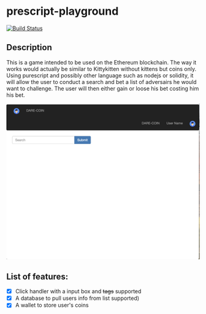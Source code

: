 # prescript-playground

[![Build Status](https://travis-ci.org/Barrytech/prescript-playground.svg?branch=master)](https://travis-ci.org/Barrytech/prescript-playground)

## Description
This is a game intended to be used on the Ethereum blockchain. The way it works would actually be similar to Kittykitten without kittens but coins only. 
Using purescript and possibly other language such as nodejs or solidity, it will allow the user to conduct a search and bet a list of adversairs he would want to challenge. The user will then either gain or loose his bet costing him his bet.

![alt text](Welcome.png)

## List of features:

- [x] Click handler with a input box and <del>tags</del> supported
- [x] A database to pull users info from list supported)
- [x] A wallet to store user's coins
